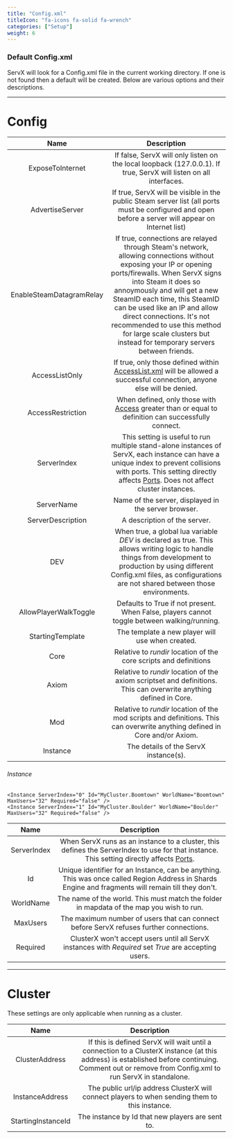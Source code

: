 ```yaml
---
title: "Config.xml"
titleIcon: "fa-icons fa-solid fa-wrench"
categories: ["Setup"]
weight: 6
---
```


### Default Config.xml

ServX will look for a Config.xml file in the current working directory. If one is not found then a default will be created. Below are various options and their descriptions.

---

# Config

| Name | Description |
| :---: | :---: |
| ExposeToInternet | If false, ServX will only listen on the local loopback (127.0.0.1). If true, ServX will listen on all interfaces. |
| AdvertiseServer | If true, ServX will be visible in the public Steam server list (all ports must be configured and open before a server will appear on Internet list) |
| EnableSteamDatagramRelay | If true, connections are relayed through Steam's network, allowing connections without exposing your IP or opening ports/firewalls. When ServX signs into Steam it does so annoymously and will get a new SteamID each time, this SteamID can be used like an IP and allow direct connections. It's not recommended to use this method for large scale clusters but instead for temporary servers between friends. |
| AccessListOnly | If true, only those defined within [AccessList.xml](setup/access) will be allowed a successful connection, anyone else will be denied. |
| AccessRestriction | When defined, only those with [Access](setup/access) greater than or equal to definition can successfully connect. |
| ServerIndex | This setting is useful to run multiple stand-alone instances of ServX, each instance can have a unique index to prevent collisions with ports. This setting directly affects [Ports](/setup/ports). Does not affect cluster instances. |
| ServerName | Name of the server, displayed in the server browser. |
| ServerDescription | A description of the server. |
| DEV | When true, a global lua variable *DEV* is declared as true. This allows writing logic to handle things from development to production by using different Config.xml files, as configurations are not shared between those environments. |
| AllowPlayerWalkToggle | Defaults to True if not present. When False, players cannot toggle between walking/running. |
| StartingTemplate | The template a new player will use when created. |
| Core | Relative to *rundir* location of the core scripts and definitions |
| Axiom | Relative to *rundir* location of the axiom scriptset and definitions. This can overwrite anything defined in Core. |
| Mod | Relative to *rundir* location of the mod scripts and definitions. This can overwrite anything defined in Core and/or Axiom. |
| Instance | The details of the ServX instance(s). |

###### Instance

    <Instance ServerIndex="0" Id="MyCluster.Boomtown" WorldName="Boomtown" MaxUsers="32" Required="false" />
    <Instance ServerIndex="1" Id="MyCluster.Boulder" WorldName="Boulder" MaxUsers="32" Required="false" />

| Name | Description |
| :---: | :---: |
| ServerIndex | When ServX runs as an instance to a cluster, this defines the ServerIndex to use for that instance. This setting directly affects [Ports](/setup/ports). |
| Id | Unique identifier for an Instance, can be anything. This was once called Region Address in Shards Engine and fragments will remain till they don't. |
| WorldName | The name of the world. This must match the folder in mapdata of the map you wish to run. |
| MaxUsers | The maximum number of users that can connect before ServX refuses further connections. |
| Required | ClusterX won't accept users until all ServX instances with *Required* set *True* are accepting users.

---

# Cluster
These settings are only applicable when running as a cluster.

| Name | Description |
| :---: | :---: |
| ClusterAddress | If this is defined ServX will wait until a connection to a ClusterX instance (at this address) is established before continuing. Comment out or remove from Config.xml to run ServX in standalone. |
| InstanceAddress | The public url/ip address ClusterX will connect players to when sending them to this instance. |
| StartingInstanceId | The instance by Id that new players are sent to. |

